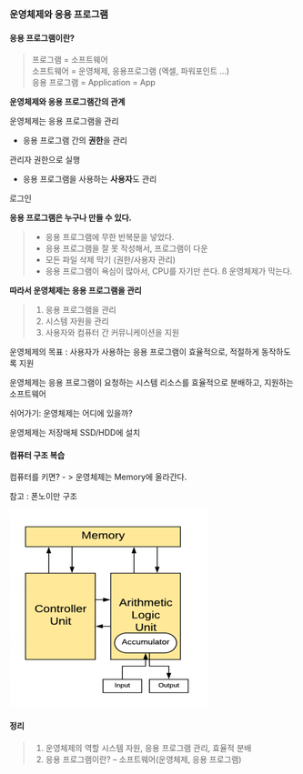 ### 운영체제와 응용 프로그램



#### 응용 프로그램이란?

>    프로그램 = 소프트웨어   
>    소프트웨어 = 운영체제, 응용프로그램 (엑셀, 파워포인트 …)   
>    응용 프로그램 = Application = App

 

**운영체제와 응용 프로그램간의 관계**

운영체제는 응용 프로그램을 관리

  + 응용 프로그램 간의 **권한**을 관리

관리자 권한으로 실행

  + 응용 프로그램을 사용하는 **사용자**도 관리

로그인

 

**응용 프로그램은 누구나 만들 수 있다.**

> - 응용 프로그램에 무한 반복문을 넣었다.
> -    응용 프로그램을 잘 못 작성해서, 프로그램이 다운
> -    모든 파일 삭제 막기 (권한/사용자 관리)
> -    응용 프로그램이 욕심이 많아서, CPU를 자기만 쓴다. ß 운영체제가 막는다.




**따라서 운영체제는 응용 프로그램을 관리**


> 1.   응용 프로그램을 관리
> 2.   시스템 자원을 관리
> 3.   사용자와 컴퓨터 간 커뮤니케이션을 지원

운영체제의 목표 : 사용자가 사용하는 응용 프로그램이 효율적으로, 적절하게 동작하도록 지원

운영체제는 응용 프로그램이 요청하는 시스템 리소스를 효율적으로 분배하고, 지원하는 소프트웨어

쉬어가기: 운영체제는 어디에 있을까?

운영체제는 저장매체 SSD/HDD에 설치

 



#### 컴퓨터 구조 복습

컴퓨터를 키면?  - > 운영체제는 Memory에 올라간다.

참고 : 폰노이만 구조

![img](../image/os/os_image2.png)

 



#### 정리

> 1.   운영체제의 역할 시스템 자원, 응용 프로그램 관리, 효율적 분배
> 2.   응용 프로그램이란? – 소프트웨어(운영체제, 응용 프로그램)

 